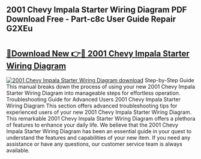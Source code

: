## 2001 Chevy Impala Starter Wiring Diagram PDF Download Free - Part-c8c User Guide Repair G2XEu

# <h2><a href="http://dfnmyi.blite.top/?on=2001+Chevy+Impala+Starter+Wiring+Diagram">🔗Download New 👉🔴 2001 Chevy Impala Starter Wiring Diagram</a></h2>

[![2001 Chevy Impala Starter Wiring Diagram download](https://i.imgur.com/lujVjoI.png)](http://dfnmyi.blite.top/?on=2001+Chevy+Impala+Starter+Wiring+Diagram)
Step-by-Step Guide This manual breaks down the process of using your new 2001 Chevy Impala Starter Wiring Diagram into manageable steps for effortless operation. Troubleshooting Guide for Advanced Users 2001 Chevy Impala Starter Wiring Diagram This section offers advanced troubleshooting tips for experienced users of your new 2001 Chevy Impala Starter Wiring Diagram. This remarkable 2001 Chevy Impala Starter Wiring Diagram offers a plethora of features to enhance your daily life. We believe that the 2001 Chevy Impala Starter Wiring Diagram has been an essential guide in your quest to understand the features and capabilities of your new item. If you need any assistance or have any questions, our customer service team is always available.
